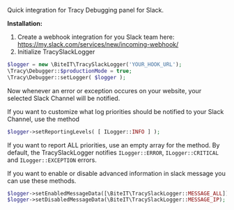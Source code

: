 Quick integration for Tracy Debugging panel for Slack.

**Installation:**
1. Create a webhook integration for you Slack team here: https://my.slack.com/services/new/incoming-webhook/
2. Initialize TracySlackLogger

```php
$logger = new \BiteIT\TracySlackLogger('YOUR_HOOK_URL');
\Tracy\Debugger::$productionMode = true;
\Tracy\Debugger::setLogger( $logger );
```

Now whenever an error or exception occures on your website, your selected Slack Channel will be notified.

If you want to customize what log priorities should be notified to your Slack Channel, use the method
```php
$logger->setReportingLevels( [ ILogger::INFO ] );
```

If you want to report ALL priorities, use an empty array for the method.
By default, the TracySlackLogger notifies `ILogger::ERROR`, `ILogger::CRITICAL` and `ILogger::EXCEPTION` errors. 

If you want to enable or disable advanced information in slack message you can use these methods.

```php
$logger->setEnabledMessageData([\BiteIT\TracySlackLogger::MESSAGE_ALL]);
$logger->setDisabledMessageData(\BiteIT\TracySlackLogger::MESSAGE_IP);
```